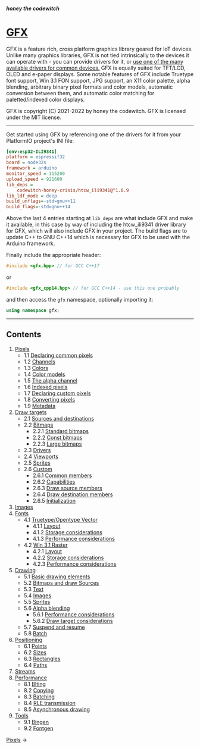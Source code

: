 ##### honey the codewitch
# [GFX](https://honeythecodewitch.com/gfx)


GFX is a feature rich, cross platform graphics library geared for IoT devices. Unlike many graphics libraries, GFX is not tied intrinsically to the devices it can operate with - you can provide drivers for it, or [use one of the many available drivers for common devices.](https://github.com/codewitch-honey-crisis/gfx_libraries) GFX is equally suited for TFT/LCD, OLED and e-paper displays. Some notable features of GFX include Truetype font support, Win 3.1 FON support, JPG support, an X11 color palette, alpha blending, arbitrary binary pixel formats and color models, automatic conversion between them, and automatic color matching for paletted/indexed color displays.

GFX is copyright (C) 2021-2022 by honey the codewitch. GFX is licensed under the MIT license.

---
Get started using GFX by referencing one of the drivers for it from your PlatformIO project's INI file:
```ini
[env:esp32-ILI9341]
platform = espressif32
board = node32s
framework = arduino
monitor_speed = 115200
upload_speed = 921600
lib_deps = 
	codewitch-honey-crisis/htcw_ili9341@^1.0.9
lib_ldf_mode = deep
build_unflags=-std=gnu++11
build_flags=-std=gnu++14
```
Above the last 4 entries starting at `lib_deps` are what include GFX and make it available, in this case by way of including the htcw_ili9341 driver library for GFX, which will also include GFX in your project. The build flags are to update C++ to GNU C++14 which is necessary for GFX to be used with the Arduino framework.

Finally include the appropriate header:
```cpp
#include <gfx.hpp> // for GCC C++17
```
or
```cpp
#include <gfx_cpp14.hpp> // for GCC C++14 - use this one probably
```
and then access the `gfx` namespace, optionally importing it:
```cpp
using namespace gfx;
```
___

## Contents

1. [Pixels](pixels.md)
    - 1.1 [Declaring common pixels](pixels.md#1.1)
    - 1.2 [Channels](pixels.md#1.2)
    - 1.3 [Colors](pixels.md#1.3)
    - 1.4 [Color models](pixels.md#1.4)
    - 1.5 [The alpha channel](pixels.md#1.5)
    - 1.6 [Indexed pixels](pixels.md#1.6)
    - 1.7 [Declaring custom pixels](pixels.md#1.7)
    - 1.8 [Converting pixels](pixels.md#1.8)
    - 1.9 [Metadata](pixels.md#1.9)
2. [Draw targets](draw_targets.md)
    - 2.1 [Sources and destinations](draw_targets.md#2.1)
    - 2.2 [Bitmaps](draw_targets.md#2.2)
         - 2.2.1 [Standard bitmaps](draw_targets.md#2.2.1)
         - 2.2.2 [Const bitmaps](draw_targets.md#2.2.2)
         - 2.2.3 [Large bitmaps](draw_targets.md#2.2.3)
    - 2.3 [Drivers](draw_targets.md#2.3)
    - 2.4 [Viewports](draw_targets.md#2.4)
    - 2.5 [Sprites](draw_targets.md#2.5)
    - 2.6 [Custom](draw_targets.md#2.6)
        - 2.6.1 [Common members](draw_targets.md#2.6.1)
        - 2.6.2 [Capabilities](.draw_targets.md#2.6.2)
        - 2.6.3 [Draw source members](draw_targets.md#2.6.3)
        - 2.6.4 [Draw destination members](draw_targets.md#2.6.4)
        - 2.6.5 [Initialization](draw_targets.md#2.6.5)
3. [Images](images.md)
4. [Fonts](fonts.md)
    - 4.1 [Truetype/Opentype Vector](fonts.md#4.1)
      - 4.1.1 [Layout](fonts.md#4.1.1)
      - 4.1.2 [Storage considerations](fonts.md#4.1.2)
      - 4.1.3 [Performance considerations](fonts.md#4.1.3)
    - 4.2 [Win 3.1 Raster](fonts.md#4.2)
      - 4.2.1 [Layout](fonts.md#4.2.1)
      - 4.2.2 [Storage considerations](fonts.md#4.2.2)
      - 4.2.3 [Performance considerations](fonts.md#4.2.3)
5. [Drawing](drawing.md)
    - 5.1 [Basic drawing elements](drawing.md#5.1)
    - 5.2 [Bitmaps and draw Sources](drawing.md#5.2)
    - 5.3 [Text](drawing.md#5.3)
    - 5.4 [Images](drawing.md#5.4)
    - 5.5 [Sprites](drawing.md#5.5)
    - 5.6 [Alpha blending](drawing.md#5.6)
      - 5.6.1 [Performance considerations](drawing.md#5.6.1)
      - 5.6.2 [Draw target considerations](drawing.md#5.6.2)
    - 5.7 [Suspend and resume](drawing.md#5.7)
    - 5.8 [Batch](drawing.md#5.8)
6. [Positioning](positioning.md)
    - 6.1 [Points](positioning.md#6.1)
    - 6.2 [Sizes](positioning.md#6.2)
    - 6.3 [Rectangles](positioning.md#6.3)
    - 6.4 [Paths](positioning.md#6.4)
7. [Streams](streams.md)
8. [Performance](performance.md)
   - 8.1 [Blting](performance.md#8.1)
   - 8.2 [Copying](performance.md#8.2)
   - 8.3 [Batching](performance.md#8.3)
   - 8.4 [RLE transmission](performance.md#8.4)
   - 8.5 [Asynchronous drawing](performance.md#8.5)
9. [Tools](tools.md)
   - 9.1 [Bingen](tools.md#9.1)
   - 9.2 [Fontgen](tools.md#9.2)

[Pixels](pixels.md) →